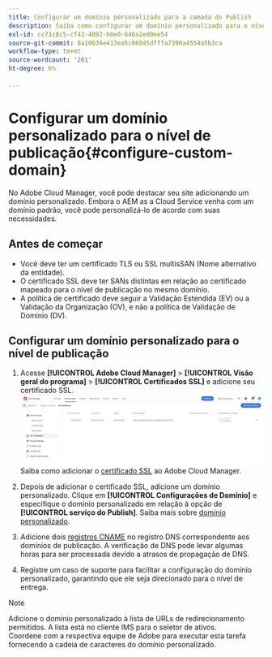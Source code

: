 ```yaml
---
title: Configurar um domínio personalizado para a camada do Publish
description: Saiba como configurar um domínio personalizado para o nível de publicação no Adobe Cloud Manager.
exl-id: cc71c8c5-cf42-4092-b0e0-646a2ed0ee54
source-git-commit: 8a10634e413ea5c66845dfffa7396a4554a5b3ca
workflow-type: tm+mt
source-wordcount: '261'
ht-degree: 6%

---
```


# Configurar um domínio personalizado para o nível de publicação{#configure-custom-domain}

No Adobe Cloud Manager, você pode destacar seu site adicionando um domínio personalizado. Embora o AEM as a Cloud Service venha com um domínio padrão, você pode personalizá-lo de acordo com suas necessidades.

## Antes de começar

* Você deve ter um certificado TLS ou SSL multisSAN (Nome alternativo da entidade).
* O certificado SSL deve ter SANs distintas em relação ao certificado mapeado para o nível de publicação no mesmo domínio.
* A política de certificado deve seguir a Validação Estendida (EV) ou a Validação da Organização (OV), e não a política de Validação de Domínio (DV).


## Configurar um domínio personalizado para o nível de publicação

1. Acesse **[!UICONTROL Adobe Cloud Manager]** > **[!UICONTROL Visão geral do programa]** > **[!UICONTROL Certificados SSL]** e adicione seu certificado SSL.
   ![imagem](/help/assets/assets/ssl-certificate.png)
Saiba como adicionar o [certificado SSL](/help/implementing/cloud-manager/managing-ssl-certifications/add-ssl-certificate.md) ao Adobe Cloud Manager.

1. Depois de adicionar o certificado SSL, adicione um domínio personalizado. Clique em **[!UICONTROL Configurações de Domínio]** e especifique o domínio personalizado em relação à opção de **[!UICONTROL serviço do Publish]**.
Saiba mais sobre [domínio personalizado](/help/implementing/cloud-manager/custom-domain-names/add-custom-domain-name.md).

1. Adicione dois [registros CNAME](/help/implementing/cloud-manager/custom-domain-names/add-custom-domain-name.md) no registro DNS correspondente aos domínios de publicação.
A verificação de DNS pode levar algumas horas para ser processada devido a atrasos de propagação de DNS.

1. Registre um caso de suporte para facilitar a configuração do domínio personalizado, garantindo que ele seja direcionado para o nível de entrega.

>[!NOTE]
>
>Adicione o domínio personalizado à lista de URLs de redirecionamento permitidos. A lista está no cliente IMS para o seletor de ativos.<br>Coordene com a respectiva equipe de Adobe para executar esta tarefa fornecendo a cadeia de caracteres do domínio personalizado.
